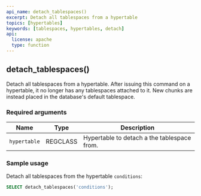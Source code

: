 ```yaml
---
api_name: detach_tablespaces()
excerpt: Detach all tablespaces from a hypertable
topics: [hypertables]
keywords: [tablespaces, hypertables, detach]
api:
  license: apache
  type: function
---
```


## detach_tablespaces()

Detach all tablespaces from a hypertable. After issuing this command
on a hypertable, it no longer has any tablespaces attached to
it. New chunks are instead placed in the database's default
tablespace.

### Required arguments

|Name|Type|Description|
|---|---|---|
| `hypertable` | REGCLASS | Hypertable to detach a the tablespace from.|

### Sample usage

Detach all tablespaces from the hypertable `conditions`:

```sql
SELECT detach_tablespaces('conditions');
```

